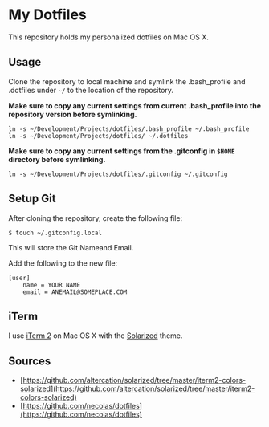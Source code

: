 # My Dotfiles

This repository holds my personalized dotfiles on Mac OS X.

## Usage

Clone the repository to local machine and symlink the .bash_profile and .dotfiles under `~/` to the location of the repository.

__Make sure to copy any current settings from current .bash_profile into the repository version before symlinking.__

    ln -s ~/Development/Projects/dotfiles/.bash_profile ~/.bash_profile
    ln -s ~/Development/Projects/dotfiles/ ~/.dotfiles

__Make sure to copy any current settings from the .gitconfig in `$HOME` directory before symlinking.__

    ln -s ~/Development/Projects/dotfiles/.gitconfig ~/.gitconfig

## Setup Git

After cloning the repository, create the following file:

    $ touch ~/.gitconfig.local

This will store the Git Nameand Email.

Add the following to the new file:

    [user]
        name = YOUR NAME
        email = ANEMAIL@SOMEPLACE.COM

## iTerm

I use [iTerm 2](http://www.iterm2.com/#/section/home) on Mac OS X with the [Solarized](http://ethanschoonover.com/solarized) theme.

## Sources

* [https://github.com/altercation/solarized/tree/master/iterm2-colors-solarized](https://github.com/altercation/solarized/tree/master/iterm2-colors-solarized)
* [https://github.com/necolas/dotfiles](https://github.com/necolas/dotfiles)
